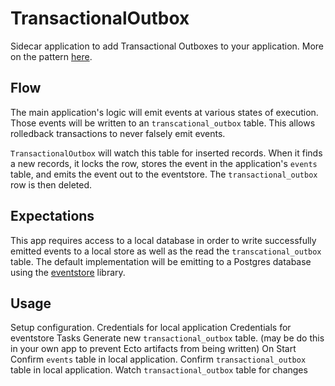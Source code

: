 # TransactionalOutbox

Sidecar application to add Transactional Outboxes to your application.
More on the pattern [here](https://microservices.io/patterns/data/transactional-outbox.html).

## Flow
The main application's logic will emit events at various states of execution. Those events will be written to an `transcational_outbox` table. This allows rolledback transactions to never falsely emit events.

`TransactionalOutbox` will watch this table for inserted records. When it finds a new records, it locks the row, stores the event in the application's `events` table, and emits the event out to the eventstore. The `transactional_outbox` row is then deleted.

## Expectations

This app requires access to a local database in order to write successfully emitted events to a local store as well as the read the `transcational_outbox` table. The default implementation will be emitting to a Postgres database using the [eventstore](https://github.com/commanded/eventstore) library.

## Usage
Setup configuration.
  Credentials for local application
  Credentials for eventstore
Tasks
  Generate new `transactional_outbox` table. (may be do this in your own app to prevent Ecto artifacts from being written)
On Start
  Confirm `events` table in local application.
  Confirm `transactional_outbox` table in local application.
  Watch `transactional_outbox` table for changes
